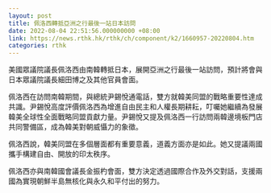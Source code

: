 ```yaml
---
layout: post
title: 佩洛西轉抵亞洲之行最後一站日本訪問
date: 2022-08-04 22:51:56.000000000 +08:00
link: https://news.rthk.hk/rthk/ch/component/k2/1660957-20220804.htm
categories: rthk
---
```


美國眾議院議長佩洛西由南韓轉抵日本，展開亞洲之行最後一站訪問，預計將會與日本眾議院議長細田博之及其他官員會面。

佩洛西在訪問南韓期間，與總統尹錫悅通電話，雙方就韓美同盟的戰略重要性達成共識。尹錫悅高度評價佩洛西為增進自由民主和人權長期耕耘，叮囑她繼續為發展韓美全球性全面戰略同盟貢獻力量。尹錫悅又提及佩洛西一行訪問兩韓邊境板門店共同警備區，成為韓美對朝威懾力的象徵。

佩洛西說，韓美同盟在多個層面都有重要意義，道義方面亦是如此。她又提議兩國攜手構建自由、開放的印太秩序。

佩洛西亦與南韓國會議長金振杓會面，雙方決定透過國際合作及外交對話，支援兩國為實現朝鮮半島無核化與永久和平付出的努力。
